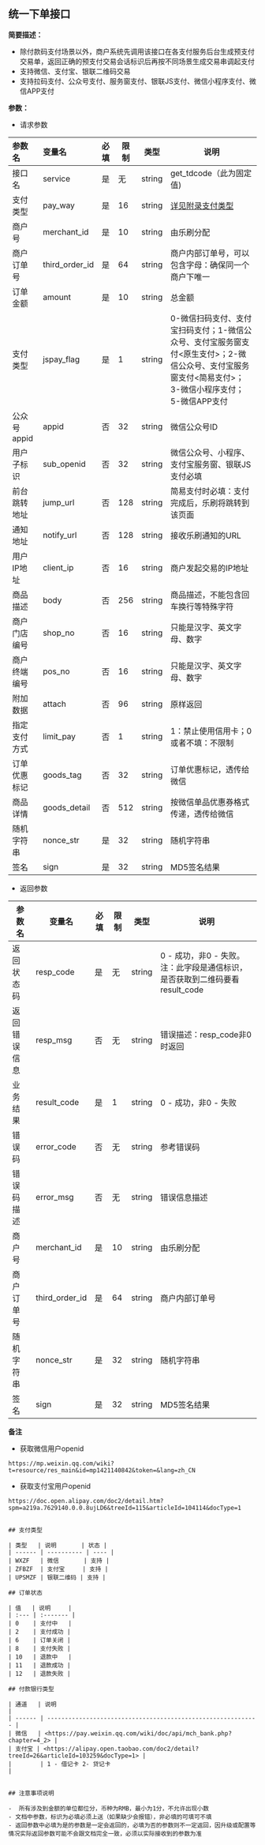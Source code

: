 ## 统一下单接口
**简要描述：** 

- 除付款码支付场景以外，商户系统先调用该接口在各支付服务后台生成预支付交易单，返回正确的预支付交易会话标识后再按不同场景生成交易串调起支付
- 支持微信、支付宝、银联二维码交易
- 支持拉码支付、公众号支付、服务窗支付、银联JS支付、微信小程序支付、微信APP支付

**参数：** 

- 请求参数

| 参数名       | 变量名         | 必填 | 限制 | 类型   | 说明                                                         |
| :----------- | :------------- | :--- | ---- | ------ | ------------------------------------------------------------ |
| 接口名       | service        | 是   | 无   | string | get_tdcode（此为固定值)                                      |
| 支付类型     | pay_way        | 是   | 16   | string | [详见附录支付类型](#支付类型)                                |
| 商户号       | merchant_id    | 是   | 10   | string | 由乐刷分配                                                   |
| 商户订单号   | third_order_id | 是   | 64   | string | 商户内部订单号，可以包含字母：确保同一个商户下唯一           |
| 订单金额     | amount         | 是   | 10   | string | 总金额                                                       |
| 支付类型     | jspay_flag     | 是   | 1    | string | 0-微信扫码支付、支付宝扫码支付；1-微信公众号、支付宝服务窗支付<原生支付>；2-微信公众号、支付宝服务窗支付<简易支付>；3-微信小程序支付；5-微信APP支付 |
| 公众号appid  | appid          | 否   | 32   | string | 微信公众号ID                                                 |
| 用户子标识   | sub_openid     | 否   | 32   | string | 微信公众号、小程序、支付宝服务窗、银联JS支付必填             |
| 前台跳转地址 | jump_url       | 否   | 128  | string | 简易支付时必填：支付完成后，乐刷将跳转到该页面               |
| 通知地址     | notify_url     | 否   | 128  | string | 接收乐刷通知的URL                                            |
| 用户IP地址   | client_ip      | 否   | 16   | string | 商户发起交易的IP地址                                         |
| 商品描述     | body           | 否   | 256  | string | 商品描述，不能包含回车换行等特殊字符                         |
| 商户门店编号 | shop_no        | 否   | 16   | string | 只能是汉字、英文字母、数字                                   |
| 商户终端编号 | pos_no         | 否   | 16   | string | 只能是汉字、英文字母、数字                                   |
| 附加数据     | attach         | 否   | 96   | string | 原样返回                                                     |
| 指定支付方式 | limit_pay      | 否   | 1    | string | 1：禁止使用信用卡；0或者不填：不限制                         |
| 订单优惠标记 | goods_tag      | 否   | 32   | string | 订单优惠标记，透传给微信                                     |
| 商品详情     | goods_detail   | 否   | 512  | string | 按微信单品优惠券格式传递，透传给微信                         |
| 随机字符串   | nonce_str      | 是   | 32   | string | 随机字符串                                                   |
| 签名         | sign           | 是   | 32   | string | MD5签名结果                                                  |
- 返回参数

| 参数名       | 变量名         | 必填 | 限制 | 类型   | 说明                                                         |
| ------------ | -------------- | ---- | ---- | ------ | ------------------------------------------------------------ |
| 返回状态码   | resp_code      | 是   | 无   | string | 0 - 成功，非0 - 失败。注：此字段是通信标识，是否获取到二维码要看result_code |
| 返回错误信息 | resp_msg       | 否   | 无   | string | 错误描述：resp_code非0时返回                                 |
| 业务结果     | result_code    | 是   | 1    | string | 0 - 成功，非0 - 失败                                         |
| 错误码       | error_code     | 否   | 无   | string | 参考错误码                                                   |
| 错误码描述   | error_msg      | 否   | 无   | string | 错误信息描述                                                 |
| 商户号       | merchant_id    | 是   | 10   | string | 由乐刷分配                                                   |
| 商户订单号   | third_order_id | 是   | 64   | string | 商户内部订单号                                               |
| 随机字符串   | nonce_str      | 是   | 32   | string | 随机字符串                                                   |
| 签名         | sign           | 是   | 32   | string | MD5签名结果                                                  |

 **备注** 
- 获取微信用户openid
```
https://mp.weixin.qq.com/wiki?t=resource/res_main&id=mp1421140842&token=&lang=zh_CN
```
- 获取支付宝用户openid
```
https://doc.open.alipay.com/doc2/detail.htm?spm=a219a.7629140.0.0.8ujLD6&treeId=115&articleId=104114&docType=1


## 支付类型

| 类型   | 说明       | 状态 |
| ------ | ---------- | ---- |
| WXZF   | 微信       | 支持 |
| ZFBZF  | 支付宝     | 支持 |
| UPSMZF | 银联二维码 | 支持 |

## 订单状态

| 值   | 说明     |
| :--- | :------- |
| 0    | 支付中   |
| 2    | 支付成功 |
| 6    | 订单关闭 |
| 8    | 支付失败 |
| 10   | 退款中   |
| 11   | 退款成功 |
| 12   | 退款失败 |

## 付款银行类型

| 通道   | 说明                                                         |
| ------ | ------------------------------------------------------------ |
| 微信   | <https://pay.weixin.qq.com/wiki/doc/api/mch_bank.php?chapter=4_2> |
| 支付宝 | <https://alipay.open.taobao.com/doc2/detail?treeId=26&articleId=103259&docType=1> |
|        | 1 - 借记卡 2- 贷记卡                                         |


## 注意事项说明

-  所有涉及到金额的单位都位分，币种为RMB，最小为1分，不允许出现小数
- 文档中参数，标识为必填必须上送（如果缺少会报错），非必填的可填可不填
- 返回参数中必填为是的参数是一定会返回的，必填为否的参数则不一定返回，因升级或配置等情况实际返回参数可能不会跟文档完全一致，必须以实际接收到的参数为准
